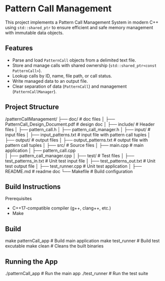 # Pattern Call Management

This project implements a Pattern Call Management System in modern C++ using `std::shared_ptr` to ensure efficient and safe memory management with immutable data objects.

## Features

- Parse and load `PatternCall` objects from a delimited text file.
- Store and manage calls with shared ownership (`std::shared_ptr<const PatternCall>`).
- Lookup calls by ID, name, file path, or call status.
- Write managed data to an output file.
- Clear separation of data (`PatternCall`) and management (`PatternCallManager`).

## Project Structure
/patternCallManagement/
├── doc/                                    # doc files
│ ├── PatternCall_Design_Document.pdf       # design doc
│
├── include/                                 # Header files
│ ├── pattern_call.h
│ ├── pattern_call_manager.h
│
├── input/                                   # input files
│ ├── input_patterns.txt                     # input file with pattern call tuples
│
├── output/                                  # output files
│ ├── output_patterns.txt                    # output file with pattern call tuples
│
├── src/                                     # Source files
│ ├── main.cpp                               # main application
│ ├── pattern_call.cpp                       
│ ├── pattern_call_manager.cpp
│
├── test/                                    # Test files
│ ├── test_patterns_in.txt                   # Unit test input file
│ ├── test_patterns_out.txt                  # Unit test output file
│ ├── test_runner.cpp                        # Unit test application
│
├── README.md                                # readme doc
└── Makefile                                 # Build configuration

## Build Instructions
Prerequisites
- C++17-compatible compiler (g++, clang++, etc.)
- Make

## Build
make patternCall_app                          # Build main application
make test_runner                              # Build test excutable
make clean                                    # Cleans the built binaries

## Running the App
./patternCall_app                             # Run the main app 
./test_runner                                 # Run the test suite 